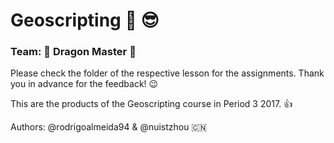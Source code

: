 # Geoscripting :round_pushpin: :sunglasses:

### Team: :dragon: Dragon Master :dragon_face:

Please check the folder of the respective lesson for the assignments. Thank you in advance for the feedback! :wink:

This are the products of the Geoscripting course in Period 3 2017. :+1:

Authors: @rodrigoalmeida94 & @nuistzhou :cn:
